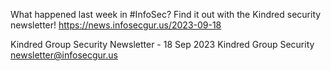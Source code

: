 What happened last week in #InfoSec? Find it out with the Kindred security newsletter!
https://news.infosecgur.us/2023-09-18

Kindred Group Security Newsletter - 18 Sep 2023
Kindred Group Security
newsletter@infosecgur.us
 
